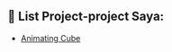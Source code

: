 ## 🚀 List Project-project Saya:

- [Animating Cube](https://revo-lusi.github.io/animating-cube/index.html)

